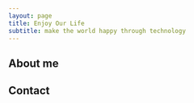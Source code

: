 ```yaml
---
layout: page
title: Enjoy Our Life
subtitle: make the world happy through technology
---
```



## About me



## Contact
<!---
```

```
-->

